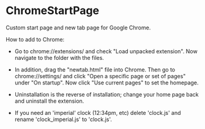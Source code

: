 ChromeStartPage
===============

Custom start page and new tab page for Google Chrome.

How to add to Chrome:
* Go to chrome://extensions/ and check "Load unpacked extension". Now navigate to the folder with the files.

* In addition, drag the "newtab.html" file into Chrome. Then go to chrome://settings/ and click "Open a specific 
page or set of pages" under "On startup". Now click "Use current pages" to set the homepage.

* Uninstallation is the reverse of installation; change your home page back and uninstall the extension.

* If you need an 'imperial' clock (12:34pm, etc) delete 'clock.js' and rename 'clock_imperial.js' to 'clock.js'.

